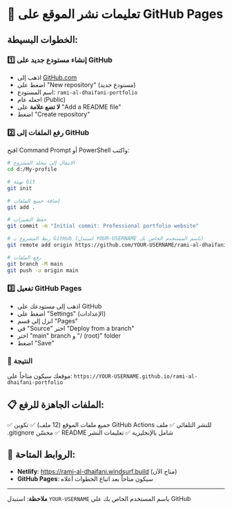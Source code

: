 # 🚀 تعليمات نشر الموقع على GitHub Pages

## الخطوات البسيطة:

### 1️⃣ إنشاء مستودع جديد على GitHub
- اذهب إلى [GitHub.com](https://github.com)
- اضغط على "New repository" (مستودع جديد)
- اسم المستودع: `rami-al-dhaifani-portfolio`
- اجعله عام (Public)
- **لا تضع علامة** على "Add a README file"
- اضغط "Create repository"

### 2️⃣ رفع الملفات إلى GitHub

افتح Command Prompt أو PowerShell واكتب:

```bash
# الانتقال إلى مجلد المشروع
cd d:/My-profile

# تهيئة Git
git init

# إضافة جميع الملفات
git add .

# حفظ التغييرات
git commit -m "Initial commit: Professional portfolio website"

# ربط المشروع بـ GitHub (استبدل YOUR-USERNAME باسم المستخدم الخاص بك)
git remote add origin https://github.com/YOUR-USERNAME/rami-al-dhaifani-portfolio.git

# رفع الملفات
git branch -M main
git push -u origin main
```

### 3️⃣ تفعيل GitHub Pages
- اذهب إلى مستودعك على GitHub
- اضغط على "Settings" (الإعدادات)
- انزل إلى قسم "Pages"
- في "Source" اختر "Deploy from a branch"
- اختر "main" branch و "/ (root)" folder
- اضغط "Save"

### 🎉 النتيجة
موقعك سيكون متاحاً على:
`https://YOUR-USERNAME.github.io/rami-al-dhaifani-portfolio`

## 📋 الملفات الجاهزة للرفع:
✅ جميع ملفات الموقع (12 ملف)
✅ تكوين GitHub Actions للنشر التلقائي
✅ ملف .gitignore محسّن
✅ README شامل بالإنجليزية
✅ تعليمات النشر

## 🔗 الروابط المتاحة:
- **Netlify**: https://rami-al-dhaifani.windsurf.build (متاح الآن)
- **GitHub Pages**: سيكون متاحاً بعد اتباع الخطوات أعلاه

---
**ملاحظة**: استبدل `YOUR-USERNAME` باسم المستخدم الخاص بك على GitHub
